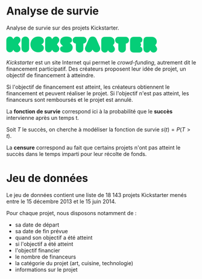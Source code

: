 # Analyse de survie

Analyse de survie sur des projets Kickstarter.

![Logo Kickstarter](img/kickstarter-logo.svg)

_Kickstarter_ est un site Internet qui permet le _crowd-funding_, autrement dit le financement participatif. Des créateurs proposent leur idée de projet, un objectif de financement à atteindre.

Si l'objectif de financement est atteint, les créateurs obtiennent le financement et peuvent réaliser le projet. Si l'objectif n'est pas atteint, les financeurs sont remboursés et le projet est annulé.

La **fonction de survie** correspond ici à la probabilité que le **succès** intervienne après un temps t.

Soit $T$ le succès, on cherche à modéliser la fonction de survie $s(t) = P(T > t)$.

La **censure** correspond au fait que certains projets n'ont pas atteint le succès dans le temps imparti pour leur récolte de fonds.

# Jeu de données

Le jeu de données contient une liste de 18 143 projets Kickstarter menés entre le 15 décembre 2013 et le 15 juin 2014.

Pour chaque projet, nous disposons notamment de :
- sa date de départ
- sa date de fin prévue
- quand son objectif a été atteint
- si l'objectif a été atteint
- l'objectif financier
- le nombre de financeurs
- la catégorie du projet (art, cuisine, technologie)
- informations sur le projet
